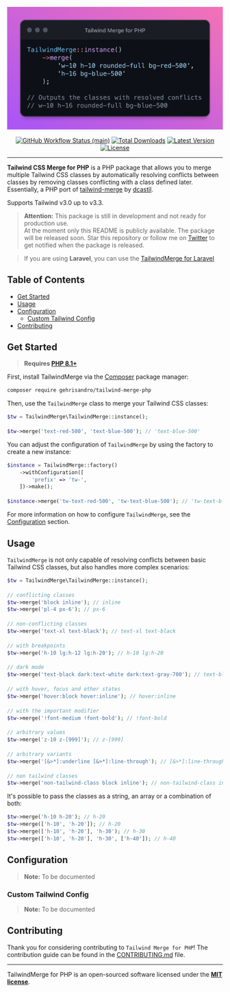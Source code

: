 <p align="center">
    <img src="https://raw.githubusercontent.com/gehrisandro/tailwind-merge-php/main/art/example.png" width="600" alt="Tailwind Merge for PHP">
    <p align="center">
        <a href="https://github.com/gehrisandro/tailwind-merge-php/actions"><img alt="GitHub Workflow Status (main)" src="https://img.shields.io/github/actions/workflow/status/gehrisandro/tailwind-merge-php/tests.yml?branch=main&label=tests&style=round-square"></a>
        <a href="https://packagist.org/packages/gehrisandro/tailwind-merge-php"><img alt="Total Downloads" src="https://img.shields.io/packagist/dt/gehrisandro/tailwind-merge-php"></a>
        <a href="https://packagist.org/packages/gehrisandro/tailwind-merge-php"><img alt="Latest Version" src="https://img.shields.io/packagist/v/gehrisandro/tailwind-merge-php"></a>
        <a href="https://packagist.org/packages/gehrisandro/tailwind-merge-php"><img alt="License" src="https://img.shields.io/github/license/gehrisandro/tailwind-merge-php"></a>
    </p>
</p>

------

**Tailwind CSS Merge for PHP** is a PHP package that allows you to merge multiple Tailwind CSS classes by automatically resolving conflicts between classes by removing classes conflicting with a class defined later. \
Essentially, a PHP port of [tailwind-merge](https://github.com/dcastil/tailwind-merge) by [dcastil](https://github.com/dcastil).

Supports Tailwind v3.0 up to v3.3.

> **Attention:** This package is still in development and not ready for production use. \
> At the moment only this README is publicly available. The package will be released soon.
> Star this repository or follow me on [Twitter](https://twitter.com/gehrisandro) to get notified when the package is released.


> If you are using **Laravel**, you can use the [TailwindMerge for Laravel](https://github.com/gehrisandro/tailwind-merge-laravel)

## Table of Contents
- [Get Started](#get-started)
- [Usage](#usage)
- [Configuration](#configuration)
  - [Custom Tailwind Config](#custom-tailwind-config)
- [Contributing](#contributing)

## Get Started

> **Requires [PHP 8.1+](https://php.net/releases/)**

First, install TailwindMerge via the [Composer](https://getcomposer.org/) package manager:

```bash
composer require gehrisandro/tailwind-merge-php
```

Then, use the `TailwindMerge` class to merge your Tailwind CSS classes:

```php
$tw = TailwindMerge\TailwindMerge::instance();

$tw->merge('text-red-500', 'text-blue-500'); // 'text-blue-500'
```

You can adjust the configuration of `TailwindMerge` by using the factory to create a new instance:

```php
$instance = TailwindMerge::factory()
    ->withConfiguration([
        'prefix' => 'tw-',
    ])->make();

$instance->merge('tw-text-red-500', 'tw-text-blue-500'); // 'tw-text-blue-500'
```

For more information on how to configure `TailwindMerge`, see the [Configuration](#configuration) section.

## Usage

`TailwindMerge` is not only capable of resolving conflicts between basic Tailwind CSS classes, but also handles more complex scenarios:

```php
$tw = TailwindMerge\TailwindMerge::instance();

// conflicting classes
$tw->merge('block inline'); // inline
$tw->merge('pl-4 px-6'); // px-6

// non-conflicting classes
$tw->merge('text-xl text-black'); // text-xl text-black

// with breakpoints
$tw->merge('h-10 lg:h-12 lg:h-20'); // h-10 lg:h-20

// dark mode
$tw->merge('text-black dark:text-white dark:text-gray-700'); // text-black dark:text-gray-700

// with hover, focus and other states
$tw->merge('hover:block hover:inline'); // hover:inline

// with the important modifier
$tw->merge('!font-medium !font-bold'); // !font-bold

// arbitrary values
$tw->merge('z-10 z-[999]'); // z-[999] 

// arbitrary variants
$tw->merge('[&>*]:underline [&>*]:line-through'); // [&>*]:line-through

// non tailwind classes
$tw->merge('non-tailwind-class block inline'); // non-tailwind-class inline
```

It's possible to pass the classes as a string, an array or a combination of both:

```php
$tw->merge('h-10 h-20'); // h-20
$tw->merge(['h-10', 'h-20']); // h-20
$tw->merge(['h-10', 'h-20'], 'h-30'); // h-30
$tw->merge(['h-10', 'h-20'], 'h-30', ['h-40']); // h-40
```

## Configuration

> **Note:** To be documented

### Custom Tailwind Config

> **Note:** To be documented

## Contributing

Thank you for considering contributing to `Tailwind Merge for PHP`! The contribution guide can be found in the [CONTRIBUTING.md](CONTRIBUTING.md) file.

---

TailwindMerge for PHP is an open-sourced software licensed under the **[MIT license](https://opensource.org/licenses/MIT)**.

